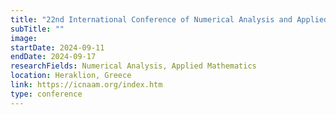 ```yaml
---
title: "22nd International Conference of Numerical Analysis and Applied Mathematics"
subTitle: ""
image:
startDate: 2024-09-11
endDate: 2024-09-17
researchFields: Numerical Analysis, Applied Mathematics
location: Heraklion, Greece
link: https://icnaam.org/index.htm
type: conference
---
```

